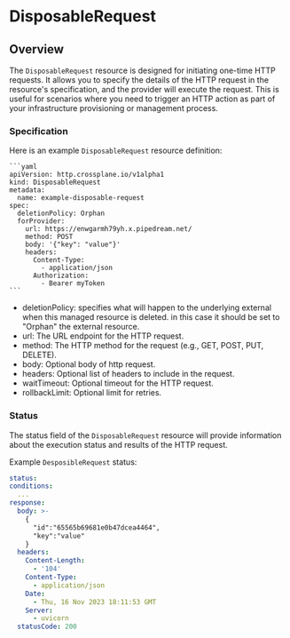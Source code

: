 # DisposableRequest

## Overview

The `DisposableRequest` resource is designed for initiating one-time HTTP requests. It allows you to specify the details of the HTTP request in the resource's specification, and the provider will execute the request. This is useful for scenarios where you need to trigger an HTTP action as part of your infrastructure provisioning or management process.


### Specification

Here is an example `DisposableRequest` resource definition:

    ```yaml
    apiVersion: http.crossplane.io/v1alpha1
    kind: DisposableRequest
    metadata:
      name: example-disposable-request
    spec:
      deletionPolicy: Orphan
      forProvider:
        url: https://enwgarmh79yh.x.pipedream.net/
        method: POST
        body: '{"key": "value"}'
        headers:
          Content-Type:
            - application/json
          Authorization:
            - Bearer myToken
    ```

-  deletionPolicy: specifies what will happen to the underlying external when this managed resource is   deleted. in this case it should be set to "Orphan" the external resource.
-  url: The URL endpoint for the HTTP request.
-  method: The HTTP method for the request (e.g., GET, POST, PUT, DELETE).
-  body: Optional body of http request.
-  headers: Optional list of headers to include in the request.
-  waitTimeout: Optional timeout for the HTTP request.
-  rollbackLimit: Optional limit for retries.


### Status
The status field of the `DisposableRequest` resource will provide information about the execution status and results of the HTTP request.

Example `DesposibleRequest` status:
  ```yaml
  status:
  conditions:
    ...
  response:
    body: >-
      {
        "id":"65565b69681e0b47dcea4464",
        "key":"value"
      }
    headers:
      Content-Length:
        - '104'
      Content-Type:
        - application/json
      Date:
        - Thu, 16 Nov 2023 18:11:53 GMT
      Server:
        - uvicorn
    statusCode: 200
  ```
